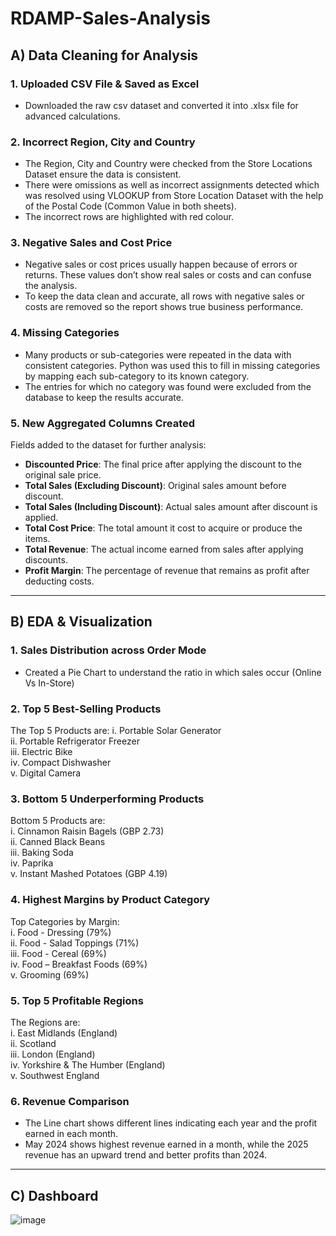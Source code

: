 # RDAMP-Sales-Analysis

## A) Data Cleaning for Analysis

### 1. Uploaded CSV File & Saved as Excel  
- Downloaded the raw csv dataset and converted it into .xlsx file for advanced calculations.

### 2. Incorrect Region, City and Country  
- The Region, City and Country were checked from the Store Locations Dataset ensure the data is consistent.
- There were omissions as well as incorrect assignments detected which was resolved using VLOOKUP from Store Location Dataset with the help of the Postal Code (Common Value in both sheets).  
- The incorrect rows are highlighted with red colour.

### 3. Negative Sales and Cost Price  
- Negative sales or cost prices usually happen because of errors or returns. These values don’t show real sales or costs and can confuse the analysis.  
- To keep the data clean and accurate, all rows with negative sales or costs are removed so the report shows true business performance.

### 4. Missing Categories  
- Many products or sub-categories were repeated in the data with consistent categories. Python was used this to fill in missing categories by mapping each sub-category to its known category.
- The entries for which no category was found were excluded from the database to keep the results accurate.

### 5. New Aggregated Columns Created  
Fields added to the dataset for further analysis:
- **Discounted Price**: The final price after applying the discount to the original sale price.
- **Total Sales (Excluding Discount)**: Original sales amount before discount.
- **Total Sales (Including Discount)**: Actual sales amount after discount is applied.
- **Total Cost Price**: The total amount it cost to acquire or produce the items.
- **Total Revenue**: The actual income earned from sales after applying discounts.
- **Profit Margin**: The percentage of revenue that remains as profit after deducting costs.

---

## B) EDA & Visualization

### 1. Sales Distribution across Order Mode  
- Created a Pie Chart to understand the ratio in which sales occur (Online Vs In-Store)

### 2. Top 5 Best-Selling Products  
The Top 5 Products are:
i. Portable Solar Generator  
ii. Portable Refrigerator Freezer  
iii. Electric Bike  
iv. Compact Dishwasher  
v. Digital Camera

### 3. Bottom 5 Underperforming Products  
Bottom 5 Products are:  
i. Cinnamon Raisin Bagels (GBP 2.73)  
ii. Canned Black Beans  
iii. Baking Soda  
iv. Paprika  
v. Instant Mashed Potatoes (GBP 4.19)

### 4. Highest Margins by Product Category  
Top Categories by Margin:  
i. Food - Dressing (79%)  
ii. Food - Salad Toppings (71%)  
iii. Food - Cereal (69%)  
iv. Food – Breakfast Foods (69%)  
v. Grooming (69%)

### 5. Top 5 Profitable Regions  
The Regions are:  
i. East Midlands (England)  
ii. Scotland  
iii. London (England)  
iv. Yorkshire & The Humber (England)  
v. Southwest England

### 6. Revenue Comparison  
- The Line chart shows different lines indicating each year and the profit earned in each month.
- May 2024 shows highest revenue earned in a month, while the 2025 revenue has an upward trend and better profits than 2024.

---

## C) Dashboard  

![image](https://github.com/user-attachments/assets/42d3a9e2-bb71-46c9-9c89-6a3f9361085b)
